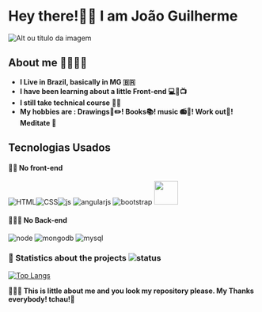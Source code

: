 # **Hey there!👋😜 I am João Guilherme**
![Alt ou título da imagem](https://img.icons8.com/bubbles/100/000000/happy.png)
## **About me** 👨🏽🙋🏽
- **I Live in Brazil, basically in MG 🇧🇷**
- **I have been learning about a little Front-end 💻📱📺**
- **I still take technical course** 💾🔌
- **My hobbies are : Drawings📘✏️! Books📚! music 📻🎵! Work out💪! Meditate 🧘**

## **Tecnologias Usados**
#### **🧑‍💻 No front-end**

![HTML](https://img.icons8.com/color/48/000000/html-5--v1.png)![CSS](https://img.icons8.com/color/48/000000/css3.png)![js](https://img.icons8.com/color/48/000000/javascript--v1.png)
![angularjs](https://img.icons8.com/color/48/000000/angularjs.png)
![bootstrap](https://img.icons8.com/color/48/000000/bootstrap.png)
<img src="https://seeklogo.com/images/M/materialize-logo-0FCAD8A6F8-seeklogo.com.png" width="48"/>
#### **👥😃📎 No Back-end**
![node](https://img.icons8.com/color/48/000000/nodejs.png)
![mongodb](https://img.icons8.com/color/48/000000/mongodb.png)
![mysql](https://img.icons8.com/fluency/48/000000/mysql-logo.png)



### **🤪 Statistics about the projects** ![status](https://img.icons8.com/color/24/000000/combo-chart--v2.png)


[![Top Langs](https://github-readme-stats.vercel.app/api/top-langs/?username=JoaoG23&langs_count=8)](https://github.com/JoaoG23/github-readme-stats)

**🤭🤘🏽 This is little about me and you look my repository please. My Thanks everybody! tchau!👋** 

